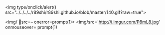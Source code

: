 <img type/onclick/alert() src="../../../../r89shi/r89shi.github.io/blob/master/140.gif?raw=true">

<img/&#09;&#10;&#11; src=`~` onerror=prompt(1)>
<img/src='http://i.imgur.com/P8mL8.jpg' onmouseover=&Tab;prompt(1)
